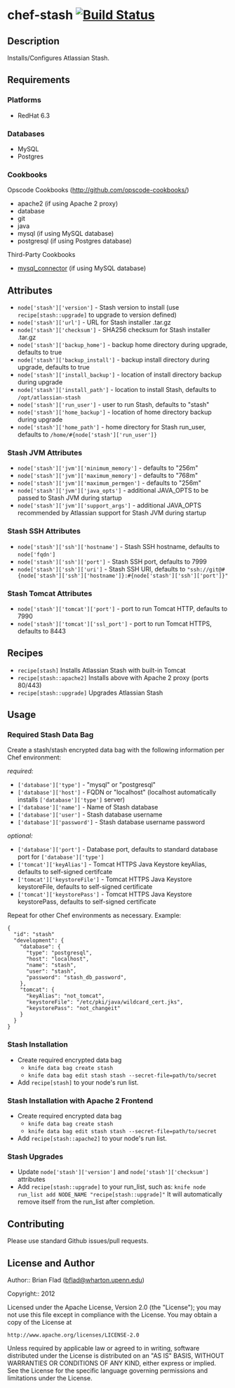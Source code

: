 # chef-stash  [![Build Status](https://secure.travis-ci.org/bflad/chef-stash.png?branch=master)](http://travis-ci.org/bflad/chef-stash)

## Description

Installs/Configures Atlassian Stash.

## Requirements

### Platforms

* RedHat 6.3

### Databases

* MySQL
* Postgres

### Cookbooks

Opscode Cookbooks (http://github.com/opscode-cookbooks/)

* apache2 (if using Apache 2 proxy)
* database
* git
* java
* mysql (if using MySQL database)
* postgresql (if using Postgres database)

Third-Party Cookbooks

* [mysql_connector](https://github.com/bflad/chef-mysql_connector) (if using MySQL database)

## Attributes

* `node['stash']['version']` - Stash version to install (use
  `recipe[stash::upgrade]` to upgrade to version defined)
* `node['stash']['url']` - URL for Stash installer .tar.gz
* `node['stash']['checksum']` - SHA256 checksum for Stash installer .tar.gz
* `node['stash']['backup_home']` - backup home directory during upgrade,
  defaults to true
* `node['stash']['backup_install']` - backup install directory during upgrade,
  defaults to true
* `node['stash']['install_backup']` - location of install directory backup
  during upgrade
* `node['stash']['install_path']` - location to install Stash, defaults to
  `/opt/atlassian-stash`
* `node['stash']['run_user']` - user to run Stash, defaults to "stash"
* `node['stash']['home_backup']` - location of home directory backup during
  upgrade
* `node['stash']['home_path']` - home directory for Stash run_user, defaults to
  `/home/#{node['stash']['run_user']}`

### Stash JVM Attributes

* `node['stash']['jvm']['minimum_memory']` - defaults to "256m"
* `node['stash']['jvm']['maximum_memory']` - defaults to "768m"
* `node['stash']['jvm']['maximum_permgen']` - defaults to "256m"
* `node['stash']['jvm']['java_opts']` - additional JAVA_OPTS to be passed to
  Stash JVM during startup
* `node['stash']['jvm']['support_args']` - additional JAVA_OPTS recommended by
  Atlassian support for Stash JVM during startup

### Stash SSH Attributes ###

* `node['stash']['ssh']['hostname']` - Stash SSH hostname, defaults to `node['fqdn']`
* `node['stash']['ssh']['port']` - Stash SSH port, defaults to 7999
* `node['stash']['ssh']['uri']` - Stash SSH URI, defaults to `"ssh://git@#{node['stash']['ssh']['hostname']}:#{node['stash']['ssh']['port']}"`

### Stash Tomcat Attributes

* `node['stash']['tomcat']['port']` - port to run Tomcat HTTP, defaults to
  7990
* `node['stash']['tomcat']['ssl_port']` - port to run Tomcat HTTPS, defaults
  to 8443

## Recipes

* `recipe[stash]` Installs Atlassian Stash with built-in Tomcat
* `recipe[stash::apache2]` Installs above with Apache 2 proxy (ports 80/443)
* `recipe[stash::upgrade]` Upgrades Atlassian Stash

## Usage

### Required Stash Data Bag

Create a stash/stash encrypted data bag with the following information per
Chef environment:

_required:_
* `['database']['type']` - "mysql" or "postgresql"
* `['database']['host']` - FQDN or "localhost" (localhost automatically
  installs `['database']['type']` server)
* `['database']['name']` - Name of Stash database
* `['database']['user']` - Stash database username
* `['database']['password']` - Stash database username password

_optional:_
* `['database']['port']` - Database port, defaults to standard database port for
  `['database']['type']`
* `['tomcat']['keyAlias']` - Tomcat HTTPS Java Keystore keyAlias, defaults to
  self-signed certifcate
* `['tomcat']['keystoreFile']` - Tomcat HTTPS Java Keystore keystoreFile,
  defaults to self-signed certificate
* `['tomcat']['keystorePass']` - Tomcat HTTPS Java Keystore keystorePass,
  defaults to self-signed certificate

Repeat for other Chef environments as necessary. Example:

    {
      "id": "stash"
      "development": {
        "database": {
          "type": "postgresql",
          "host": "localhost",
          "name": "stash",
          "user": "stash",
          "password": "stash_db_password",
        },
        "tomcat": {
          "keyAlias": "not_tomcat",
          "keystoreFile": "/etc/pki/java/wildcard_cert.jks",
          "keystorePass": "not_changeit"
        }
      }
    }

### Stash Installation

* Create required encrypted data bag
  * `knife data bag create stash`
  * `knife data bag edit stash stash --secret-file=path/to/secret`
* Add `recipe[stash]` to your node's run list.

### Stash Installation with Apache 2 Frontend

* Create required encrypted data bag
  * `knife data bag create stash`
  * `knife data bag edit stash stash --secret-file=path/to/secret`
* Add `recipe[stash::apache2]` to your node's run list.

### Stash Upgrades

* Update `node['stash']['version']` and `node['stash']['checksum']` attributes
* Add `recipe[stash::upgrade]` to your run_list, such as:
  `knife node run_list add NODE_NAME "recipe[stash::upgrade]"`
  It will automatically remove itself from the run_list after completion.

## Contributing

Please use standard Github issues/pull requests.

## License and Author
      
Author:: Brian Flad (<bflad@wharton.upenn.edu>)

Copyright:: 2012

Licensed under the Apache License, Version 2.0 (the "License");
you may not use this file except in compliance with the License.
You may obtain a copy of the License at

    http://www.apache.org/licenses/LICENSE-2.0

Unless required by applicable law or agreed to in writing, software
distributed under the License is distributed on an "AS IS" BASIS,
WITHOUT WARRANTIES OR CONDITIONS OF ANY KIND, either express or implied.
See the License for the specific language governing permissions and
limitations under the License.